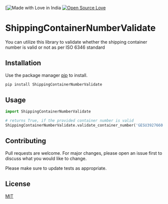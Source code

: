 [![Made with Love in India](https://madewithlove.org.in/badge.svg) 
[![Open Source Love](https://badges.frapsoft.com/os/v1/open-source.svg?v=103)](https://github.com/ellerbrock/open-source-badges/)

# ShippingContainerNumberValidate

You can utilize this library to validate whether the shipping container number is valid or not as per ISO 6346 standard

## Installation

Use the package manager [pip](https://pip.pypa.io/en/stable/) to install.

```bash
pip install ShippingContainerNumberValidate
```

## Usage

```python
import ShippingContainerNumberValidate

# returns True, if the provided container number is valid
ShippingContainerNumberValidate.validate_container_number('GESU3927660')
```

## Contributing

Pull requests are welcome. For major changes, please open an issue first
to discuss what you would like to change.

Please make sure to update tests as appropriate.

## License

[MIT](https://choosealicense.com/licenses/mit/)
